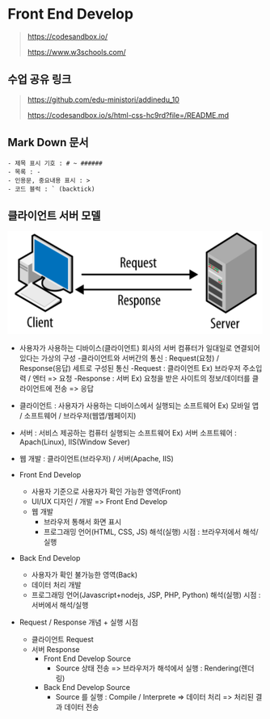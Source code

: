# Front End Develop

> https://codesandbox.io/
>
> https://www.w3schools.com/

## 수업 공유 링크

> https://github.com/edu-ministori/addinedu_10
>
> https://codesandbox.io/s/html-css-hc9rd?file=/README.md

## Mark Down 문서

```
- 제목 표시 기호 : # ~ ######
- 목록 : -
- 인용문, 중요내용 표시 : >
- 코드 블럭 : ` (backtick)
```

## 클라이언트 서버 모델

<img src="https://raw.githubusercontent.com/jeongmooon/addinedu_10/main/summary/images/img.png"></img>

- 사용자가 사용하는 디바이스(클라이언트) 회사의 서버 컴퓨터가 일대일로 연결되어 있다는 가상의 구성 -클라이언트와 서버간의 통신 : Request(요청) / Response(응답) 세트로 구성된 통신
  -Request : 클라이언트
  Ex) 브라우저 주소입력 / 엔터 => 요청
  -Response : 서버
  Ex) 요청을 받은 사이트의 정보/데이터를 클라이언트에 전송 => 응답

- 클라이언트 : 사용자가 사용하는 디바이스에서 실행되는 소프트웨어
  Ex) 모바일 앱 / 소프트웨어 / 브라우저(웹앱/웹페이지)
- 서버 : 서비스 제공하는 컴퓨터 실행되는 소프트웨어
  Ex) 서버 소프트웨어 : Apach(Linux), IIS(Window Sever)

- 웹 개발 : 클라이언트(브라우저) / 서버(Apache, IIS)

- Front End Develop

  - 사용자 기준으로 사용자가 확인 가능한 영역(Front)
  - UI/UX 디자인 / 개발 => Front End Develop
  - 웹 개발
    - 브라우저 통해서 화면 표시
    - 프로그래밍 언어(HTML, CSS, JS) 해석(실행) 시점 : 브라우저에서 해석/실행

- Back End Develop

  - 사용자가 확인 불가능한 영역(Back)
  - 데이터 처리 개발
  - 프로그래밍 언어(Javascript+nodejs, JSP, PHP, Python) 해석(실행) 시점 : 서버에서 해석/실행

- Request / Response 개념 + 실행 시점
  - 클라이언트 Request
  - 서버 Response
    - Front End Develop Source
      - Source 상태 전송 => 브라우저가 해석에서 실행 : Rendering(렌더링)
    - Back End Develop Source
      - Source 를 실행 : Compile / Interprete => 데이터 처리 => 처리된 결과 데이터 전송
